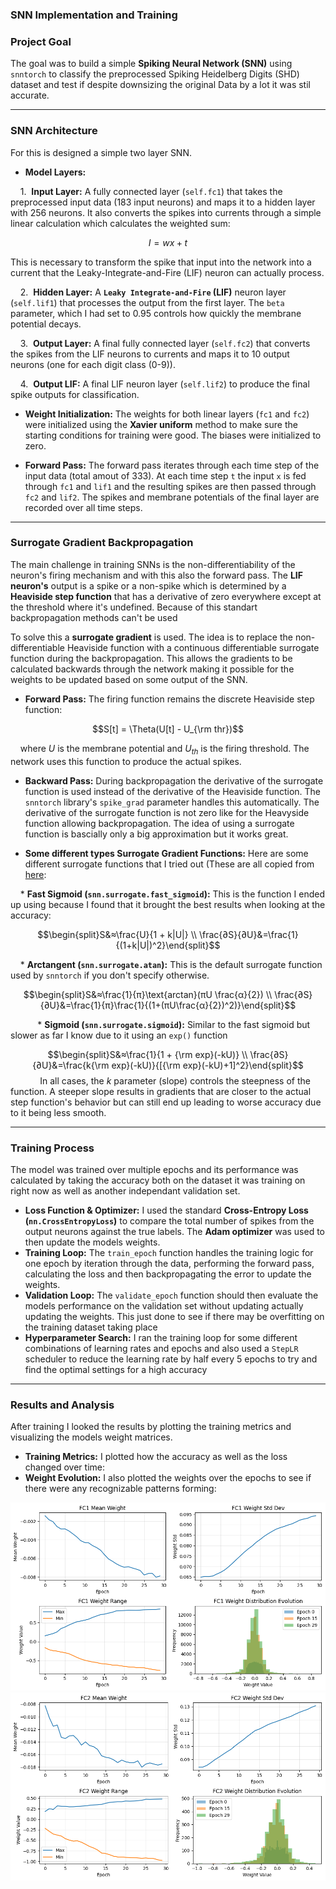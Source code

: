 ### SNN Implementation and Training

### Project Goal

The goal was to build a simple **Spiking Neural Network (SNN)** using `snntorch` to classify the preprocessed Spiking Heidelberg Digits (SHD) dataset and test if despite downsizing the original Data by a lot it was stil accurate. 

***

### SNN Architecture

For this is designed a simple two layer SNN.

* **Model Layers:**

  
    1.  **Input Layer:** A fully connected layer (`self.fc1`) that takes the preprocessed input data (183 input neurons) and maps it to a hidden layer with 256 neurons. It also converts the spikes into currents through a simple linear calculation which calculates the weighted sum:

   $$I = wx+t$$

  This is necessary to transform the spike that input into the network into a current that the Leaky-Integrate-and-Fire (LIF) neuron can actually process.


    2.  **Hidden Layer:** A **`Leaky Integrate-and-Fire` (LIF)** neuron layer (`self.lif1`) that processes the output from the first layer. The `beta` parameter, which I had set to 0.95 controls how quickly the membrane          potential decays.

    
    3.  **Output Layer:** A final fully connected layer (`self.fc2`) that converts the spikes from the LIF neurons to currents and maps it to 10 output neurons (one for each digit class (0-9)).

    
    4.  **Output LIF:** A final LIF neuron layer (`self.lif2`) to produce the final spike outputs for classification.



* **Weight Initialization:** The weights for both linear layers (`fc1` and `fc2`) were initialized using the **Xavier uniform** method to make sure the starting conditions for training were good. The biases were initialized to zero.

* **Forward Pass:** The forward pass iterates through each time step of the input data (total amout of 333). At each time step `t` the input `x` is fed through `fc1` and `lif1` and the resulting spikes are then passed through `fc2` and `lif2`. The spikes and membrane potentials of the final layer are recorded over all time steps.

***

### Surrogate Gradient Backpropagation

The main challenge in training SNNs is the non-differentiability of the neuron's firing mechanism and with this also the forward pass. The **LIF neuron's** output is a spike or a non-spike which is determined by a **Heaviside step function** that has a derivative of zero everywhere except at the threshold where it's undefined. Because of this standart backpropagation methods can't be used

To solve this a **surrogate gradient** is used. The idea is to replace the non-differentiable Heaviside function with a continuous differentiable surrogate function during the backpropagation. This allows the gradients to be calculated backwards through the network making it possible for the weights to be updated based on some output of the SNN.

* **Forward Pass:** The firing function remains the discrete Heaviside step function:

$$S[t] = \Theta(U[t] - U_{\rm thr})$$


    where $U$ is the membrane potential and $U_{th}$ is the firing threshold. The network uses this function to produce the actual spikes.

* **Backward Pass:** During backpropagation the derivative of the surrogate function is used instead of the derivative of the Heaviside function. The `snntorch` library's `spike_grad` parameter handles this automatically. The derivative of the surrogate function is not zero like for the Heavyside function allowing backpropagation. The idea of using a surrogate function is bascially only a big approximation but it works great.

* **Some different types Surrogate Gradient Functions:**
  Here are some different surrogate functions that I tried out (These are all copied from [here](https://snntorch.readthedocs.io/en/latest/snntorch.surrogate.html):

  
    * **Fast Sigmoid (`snn.surrogate.fast_sigmoid`):** This is the function I ended up using because I found that it brought the best results when looking at the accuracy:

$$\begin{split}S&≈\frac{U}{1 + k|U|} \\
\frac{∂S}{∂U}&=\frac{1}{(1+k|U|)^2}\end{split}$$

      
    * **Arctangent (`snn.surrogate.atan`):** This is the default surrogate function used by `snntorch` if you don't specify otherwise.

      
$$\begin{split}S&≈\frac{1}{π}\text{arctan}(πU \frac{α}{2}) \\
\frac{∂S}{∂U}&=\frac{1}{π}\frac{1}{(1+(πU\frac{α}{2})^2)}\end{split}$$

      
    * **Sigmoid (`snn.surrogate.sigmoid`):** Similar to the fast sigmoid but slower as far I know due to it using an `exp()` function

$$\begin{split}S&≈\frac{1}{1 + {\rm exp}(-kU)} \\
\frac{∂S}{∂U}&=\frac{k{\rm exp}(-kU)}{[{\rm exp}(-kU)+1]^2}\end{split}$$
      
    
    In all cases, the $k$ parameter (slope) controls the steepness of the function. A steeper slope results in gradients that are closer to the actual step function's behavior but can still end up leading to worse       accuracy due to it being less smooth.

***

### Training Process

The model was trained over multiple epochs and its performance was calculated by taking the accuracy both on the dataset it was training on right now as well as another independant validation set.

* **Loss Function & Optimizer:** I used the standard **Cross-Entropy Loss (`nn.CrossEntropyLoss`)** to compare the total number of spikes from the output neurons against the true labels. The **Adam optimizer** was used to then update the models weights.
* **Training Loop:** The `train_epoch` function handles the training logic for one epoch by iteration through the data, performing the forward pass, calculating the loss and then backpropagating the error to update the weights.
* **Validation Loop:** The `validate_epoch` function should then evaluate the models performance on the validation set without updating actually updating the weights. This just done to see if there may be overfitting on the training dataset taking place
* **Hyperparameter Search:** I ran the training loop for some different combinations of learning rates and epochs and also used a `StepLR` scheduler to reduce the learning rate by half every 5 epochs to try and find the optimal settings for a high accuracy 

***

### Results and Analysis

After training I looked the results by plotting the training metrics and visualizing the models weight matrices.

* **Training Metrics:** I plotted how the accuracy as well as the loss changed over time: 
    
* **Weight Evolution:** I also plotted the weights over the epochs to see if there were any recognizable patterns forming:

<p align="center">
  <img src="img/weights_SNN_change_over_epochs_FC1.png" alt="Histogram unit_id/time">
  <img src="img/weights_SNN_change_over_epochs_FC2.png" alt="Histogram unit_id/time">
</p>

